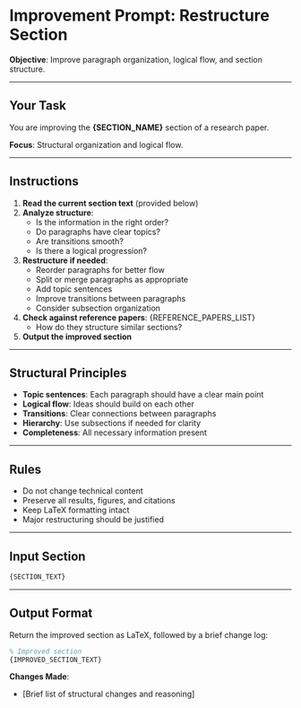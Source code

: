 # Improvement Prompt: Restructure Section

**Objective**: Improve paragraph organization, logical flow, and section structure.

---

## Your Task

You are improving the **{SECTION_NAME}** section of a research paper.

**Focus**: Structural organization and logical flow.

---

## Instructions

1. **Read the current section text** (provided below)
2. **Analyze structure**:
   - Is the information in the right order?
   - Do paragraphs have clear topics?
   - Are transitions smooth?
   - Is there a logical progression?
3. **Restructure if needed**:
   - Reorder paragraphs for better flow
   - Split or merge paragraphs as appropriate
   - Add topic sentences
   - Improve transitions between paragraphs
   - Consider subsection organization
4. **Check against reference papers**:
   {REFERENCE_PAPERS_LIST}
   - How do they structure similar sections?
5. **Output the improved section**

---

## Structural Principles

- **Topic sentences**: Each paragraph should have a clear main point
- **Logical flow**: Ideas should build on each other
- **Transitions**: Clear connections between paragraphs
- **Hierarchy**: Use subsections if needed for clarity
- **Completeness**: All necessary information present

---

## Rules

- Do not change technical content
- Preserve all results, figures, and citations
- Keep LaTeX formatting intact
- Major restructuring should be justified

---

## Input Section

```latex
{SECTION_TEXT}
```

---

## Output Format

Return the improved section as LaTeX, followed by a brief change log:

```latex
% Improved section
{IMPROVED_SECTION_TEXT}
```

**Changes Made**:
- [Brief list of structural changes and reasoning]

